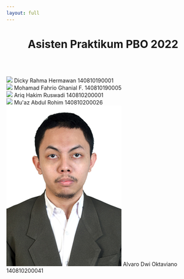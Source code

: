 ```yaml
---
layout: full
---
```



# Asisten Praktikum PBO 2022 

<br><br>

<div class='grid grid-cols-6 gap-16 py-4'>
  <div class='flex flex-col items-center col-span-2'>
    <img src="/img/dicky.jpg" class="w-16 rounded-full mb-4">
    <span class='font-semibold'>Dicky Rahma Hermawan</span>
    <span class='text-xs'>140810190001</span>
  </div>
 <div class='flex flex-col items-center col-span-2'>
    <img src="/img/fahrio.jpg" class="w-16 rounded-full mb-4">
    <span class='font-semibold'>Mohamad Fahrio Ghanial F.</span>
    <span class='text-xs'>140810190005</span>
  </div>
   <div class='flex flex-col items-center col-span-2'>
    <img src="/img/ariq.jpg" class="w-16 rounded-full mb-4">
    <span class='font-semibold'>Ariq Hakim Ruswadi</span>
    <span class='text-xs'>140810200001</span>
  </div>
   <div class='flex flex-col items-center col-start-2 col-span-2'>
    <img src="/img/muaz.jpg" class="w-16 rounded-full mb-4">
    <span class='font-semibold'>Mu'az Abdul Rohim</span>
    <span class='text-xs'>140810200026</span>
  </div>
   <div class='flex flex-col items-center col-start-4 col-span-2'>
    <img src="/img/varo.jpg" class="w-16 rounded-full mb-4">
    <span class='font-semibold'>Alvaro Dwi Oktaviano</span>
    <span class='text-xs'>140810200041</span>
  </div>
</div>

<style>
h1 {
  text-align: center;
}
</style>